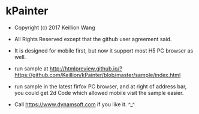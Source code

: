 # kPainter

 - Copyright (c) 2017 Keillion Wang
 - All Rights Reserved except that the github user agreement said.
 
 - It is designed for mobile first, but now it support most H5 PC browser as well.
 - run sample at http://htmlpreview.github.io/?https://github.com/Keillion/kPainter/blob/master/sample/index.html
 - run sample in the latest firfox PC browser, and at right of address bar, you could get 2d Code which allowed mobile visit the sample easier.
 
 - Call https://www.dynamsoft.com if you like it. ^_^
